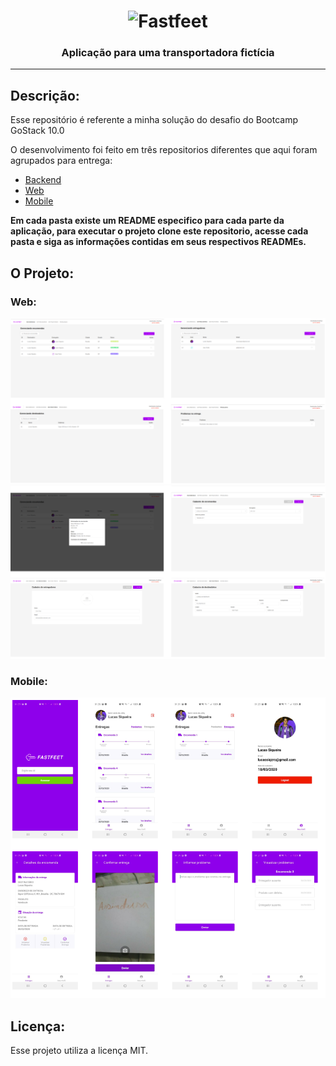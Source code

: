 <h1 align="center">
  <img alt="Fastfeet" title="Fastfeet" src="https://raw.githubusercontent.com/Rocketseat/bootcamp-gostack-desafio-02/master/.github/logo.png" width="300px" />
<h3 align="center">
  Aplicação para uma transportadora fictícia
</h3>
</h1>

---

## Descrição:

Esse repositório é referente a minha solução do desafio do Bootcamp GoStack 10.0

O desenvolvimento foi feito em três repositorios diferentes que aqui foram agrupados para entrega:

- [Backend](https://github.com/LucasSiqz/FastFeet-Backend)
- [Web](https://github.com/LucasSiqz/FastFeet-Web)
- [Mobile](https://github.com/LucasSiqz/FastFeet-Mobile)

**Em cada pasta existe um README especifico para cada parte da aplicação, para executar o projeto clone este repositorio, acesse cada pasta e siga as informações contidas em seus respectivos READMEs.**

## O Projeto:

### Web:

<div align="center">
  <img alt="FastfeetPart1" title="FastfeetPart1" src="https://github.com/LucasSiqz/FastFeet-Web/blob/master/screen_shots/fastfeet-parte1.png" />
  <br/>
  <img alt="FastfeetPart2" title="FastfeetPart2" src="https://github.com/LucasSiqz/FastFeet-Web/blob/master/screen_shots/fastfeet-part2.png" />
</div>

### Mobile:

<div align="center">
  <img alt="FastfeetMobile" title="FastfeetMobile" src="https://github.com/LucasSiqz/FastFeet-Mobile/blob/master/screen_shots/FastFeetMobile.png" />
</div>

## Licença:

Esse projeto utiliza a licença MIT.
